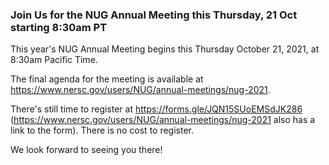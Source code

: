 ### Join Us for the NUG Annual Meeting this Thursday, 21 Oct starting 8:30am PT

This year's NUG Annual Meeting begins this Thursday October 21, 2021, at 8:30am 
Pacific Time. 

The final agenda for the meeting is available at
<https://www.nersc.gov/users/NUG/annual-meetings/nug-2021>. 

There's still time to register at <https://forms.gle/JQN15SUoEMSdJK286> 
(<https://www.nersc.gov/users/NUG/annual-meetings/nug-2021> 
also has a link to the form). There is no cost to register.

We look forward to seeing you there!

